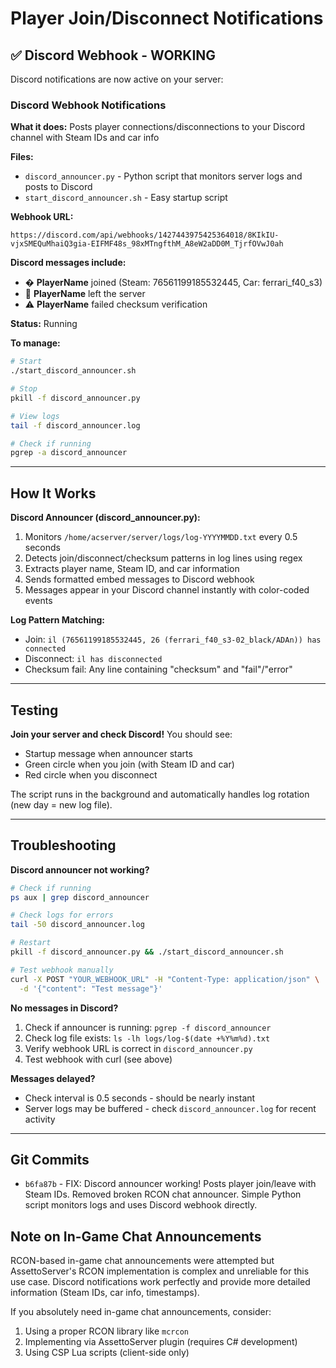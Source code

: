 # Player Join/Disconnect Notifications

## ✅ Discord Webhook - WORKING

Discord notifications are now active on your server:

### Discord Webhook Notifications
**What it does:** Posts player connections/disconnections to your Discord channel with Steam IDs and car info

**Files:**
- `discord_announcer.py` - Python script that monitors server logs and posts to Discord
- `start_discord_announcer.sh` - Easy startup script

**Webhook URL:** 
```
https://discord.com/api/webhooks/1427443975425364018/8KIkIU-vjxSMEQuMhaiQ3gia-EIFMF48s_98xMTngfthM_A8eW2aDD0M_TjrfOVwJ0ah
```

**Discord messages include:**
- � **PlayerName** joined (Steam: 76561199185532445, Car: ferrari_f40_s3)
- 🔴 **PlayerName** left the server
- ⚠️ **PlayerName** failed checksum verification

**Status:** Running

**To manage:**
```bash
# Start
./start_discord_announcer.sh

# Stop
pkill -f discord_announcer.py

# View logs
tail -f discord_announcer.log

# Check if running
pgrep -a discord_announcer
```

---

## How It Works

**Discord Announcer (discord_announcer.py):**
1. Monitors `/home/acserver/server/logs/log-YYYYMMDD.txt` every 0.5 seconds
2. Detects join/disconnect/checksum patterns in log lines using regex
3. Extracts player name, Steam ID, and car information
4. Sends formatted embed messages to Discord webhook
5. Messages appear in your Discord channel instantly with color-coded events

**Log Pattern Matching:**
- Join: `il (76561199185532445, 26 (ferrari_f40_s3-02_black/ADAn)) has connected`
- Disconnect: `il has disconnected`
- Checksum fail: Any line containing "checksum" and "fail"/"error"

---

## Testing

**Join your server and check Discord!** You should see:
- Startup message when announcer starts
- Green circle when you join (with Steam ID and car)
- Red circle when you disconnect

The script runs in the background and automatically handles log rotation (new day = new log file).

---

## Troubleshooting

**Discord announcer not working?**
```bash
# Check if running
ps aux | grep discord_announcer

# Check logs for errors
tail -50 discord_announcer.log

# Restart
pkill -f discord_announcer.py && ./start_discord_announcer.sh

# Test webhook manually
curl -X POST "YOUR_WEBHOOK_URL" -H "Content-Type: application/json" \
  -d '{"content": "Test message"}'
```

**No messages in Discord?**
1. Check if announcer is running: `pgrep -f discord_announcer`
2. Check log file exists: `ls -lh logs/log-$(date +%Y%m%d).txt`
3. Verify webhook URL is correct in `discord_announcer.py`
4. Test webhook with curl (see above)

**Messages delayed?**
- Check interval is 0.5 seconds - should be nearly instant
- Server logs may be buffered - check `discord_announcer.log` for recent activity

---

## Git Commits

- `b6fa87b` - FIX: Discord announcer working! Posts player join/leave with Steam IDs. Removed broken RCON chat announcer. Simple Python script monitors logs and uses Discord webhook directly.

## Note on In-Game Chat Announcements

RCON-based in-game chat announcements were attempted but AssettoServer's RCON implementation is complex and unreliable for this use case. Discord notifications work perfectly and provide more detailed information (Steam IDs, car info, timestamps).

If you absolutely need in-game chat announcements, consider:
1. Using a proper RCON library like `mcrcon`
2. Implementing via AssettoServer plugin (requires C# development)
3. Using CSP Lua scripts (client-side only)

